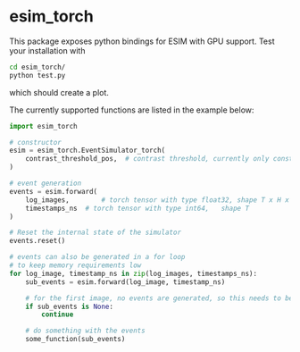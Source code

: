 # esim\_torch

This package exposes python bindings for ESIM with GPU support. 
Test your installation with 

```bash
cd esim_torch/
python test.py
```

which should create a plot. 

The currently supported functions are listed in the example below:
```python
import esim_torch

# constructor
esim = esim_torch.EventSimulator_torch(
    contrast_threshold_pos,  # contrast threshold, currently only constant thresholds are supported 
)

# event generation
events = esim.forward(
    log_images,        # torch tensor with type float32, shape T x H x W
    timestamps_ns  # torch tensor with type int64,   shape T 
)

# Reset the internal state of the simulator
events.reset()

# events can also be generated in a for loop 
# to keep memory requirements low
for log_image, timestamp_ns in zip(log_images, timestamps_ns):
    sub_events = esim.forward(log_image, timestamp_ns)

    # for the first image, no events are generated, so this needs to be skipped
    if sub_events is None:
        continue

    # do something with the events
    some_function(sub_events)

```
